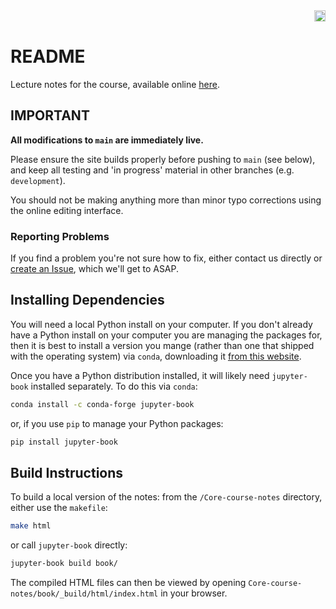 <div align="right">
<a href="https://github.com/pslu-mphil/Core-course-notes/actions/workflows/book.yml"><img src="https://github.com/pslu-mphil/Core-course-notes/actions/workflows/book.yml/badge.svg" alt="live status" height="18"></a>
</div>

# README

Lecture notes for the course, available online [here](https://pslu-mphil.github.io/Core-course-notes).

## IMPORTANT

**All modifications to `main` are immediately live.**

Please ensure the site builds properly before pushing to `main` (see below), and keep all testing and 'in progress' material in other branches (e.g. `development`).

You should not be making anything more than minor typo corrections using the online editing interface.

### Reporting Problems

If you find a problem you're not sure how to fix, either contact us directly or [create an Issue](https://github.com/pslu-mphil/Core-course-notes/issues/new), which we'll get to ASAP.

## Installing Dependencies

You will need a local Python install on your computer.  If you don't already have a Python install on your computer you are managing the packages for, then it is best to install a version you mange (rather than one that shipped with the operating system) via `conda`, downloading it [from this website](https://www.anaconda.com/download/success).

Once you have a Python distribution installed, it will likely need `jupyter-book` installed separately.  To do this via `conda`:

```bash
conda install -c conda-forge jupyter-book
```

or, if you use `pip` to manage your Python packages:

```bash
pip install jupyter-book
```

## Build Instructions

To build a local version of the notes: from the `/Core-course-notes` directory, either use the `makefile`:

```bash
make html
```

or call `jupyter-book` directly:

```bash
jupyter-book build book/
```

The compiled HTML files can then be viewed by opening `Core-course-notes/book/_build/html/index.html` in your browser.
